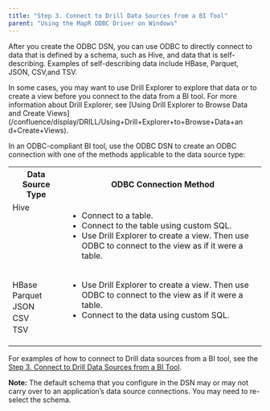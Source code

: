 ```yaml
---
title: "Step 3. Connect to Drill Data Sources from a BI Tool"
parent: "Using the MapR ODBC Driver on Windows"
---
```

After you create the ODBC DSN, you can use ODBC to directly connect to data
that is defined by a schema, such as Hive, and data that is self-describing.
Examples of self-describing data include HBase, Parquet, JSON, CSV,and TSV.

In some cases, you may want to use Drill Explorer to explore that data or to
create a view before you connect to the data from a BI tool. For more
information about Drill Explorer, see [Using Drill Explorer to Browse Data and
Create Views](/confluence/display/DRILL/Using+Drill+Explorer+to+Browse+Data+an
d+Create+Views).

In an ODBC-compliant BI tool, use the ODBC DSN to create an ODBC connection
with one of the methods applicable to the data source type:

<table class="confluenceTable"><tbody><tr><th class="confluenceTh">Data Source Type</th><th class="confluenceTh">ODBC Connection Method</th></tr><tr><td valign="top">Hive</td><td valign="top"><ul><li>Connect to a table.</li><li>Connect to the table using custom SQL.</li><li>Use Drill Explorer to create a view. Then use ODBC to connect to the view as if it were a table.</li></ul></td></tr><tr><td valign="top"><p>HBase<br /><span style="line-height: 1.4285715;background-color: transparent;">Parquet<br /></span><span style="line-height: 1.4285715;background-color: transparent;">JSON<br /></span><span style="line-height: 1.4285715;background-color: transparent;">CSV<br /></span><span style="line-height: 1.4285715;background-color: transparent;">TSV</span></p></td><td valign="top"><ul><li>Use Drill Explorer to create a view. Then use ODBC to connect to the view as if it were a table.</li><li>Connect to the data using custom SQL.</li></ul></td></tr></tbody></table>
  
For examples of how to connect to Drill data sources from a BI tool, see the
[Step 3. Connect to Drill Data Sources from a BI Tool](/confluence/display/DRILL/Step+3.+Connect+to+Drill+Data+Sources+from+a+BI+Tool).

**Note:** The default schema that you configure in the DSN may or may not carry over to an application’s data source connections. You may need to re-select the schema.

